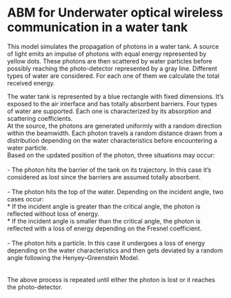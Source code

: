 # ABM for Underwater optical wireless communication in a water tank

This model simulates the propagation of photons in a water tank. A source of light emits an impulse of photons with equal energy represented by yellow dots. These photons are then scattered by water particles before possibly reaching the photo-detector represented by a gray line. Different types of water are considered. For each one of them we calculate the total received energy.

The water tank is represented by a blue rectangle with fixed dimensions. It’s exposed to the air interface and has totally absorbent barriers. Four types of water are supported. Each one is characterized by its absorption and scattering coefficients. <br />
At the source, the photons are generated uniformly with a random direction within the beamwidth. Each photon travels a random distance drawn from a distribution depending on the water characteristics before encountering a water particle. <br />
Based on the updated position of the photon, three situations may occur: <br />
<br />
    - The photon hits the barrier of the tank on its trajectory. In this case it’s considered as lost since the barriers are assumed totally absorbent. <br />
<br />
    - The photon hits the top of the water. Depending on the incident angle, two cases occur: <br />
	    * If the incident angle is greater than the critical angle, the photon is reflected without loss of energy. <br />
	    * If the incident angle is smaller than the critical angle, the photon is reflected with a loss of energy depending on the Fresnel coefficient. <br />
<br />
	- The photon hits a particle. In this case it undergoes a loss of energy depending on the water characteristics and then gets deviated by a random angle following the Henyey–Greenstein Model. <br />
<br />    	
The above process is repeated until either the photon is lost or it reaches the photo-detector. <br />
